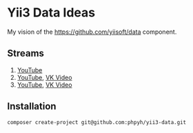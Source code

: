 # Yii3 Data Ideas

My vision of the https://github.com/yiisoft/data component.

## Streams
1. [YouTube](https://youtu.be/tVzcnenOAoo)
2. [YouTube](https://youtu.be/l27f7rO_gPQ), [VK Video](https://vkvideo.ru/video-228746873_456239019)
3. [YouTube](https://youtu.be/D0_jCPkY1zs), [VK Video](https://vkvideo.ru/video-228746873_456239020)

## Installation

```shell
composer create-project git@github.com:phpyh/yii3-data.git
```
